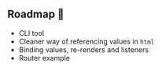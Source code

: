 ## Roadmap 🚀
- CLI tool
- Cleaner way of referencing values in `html`
- Binding values, re-renders and listeners
- Router example
